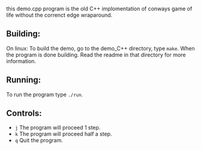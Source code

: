 this demo.cpp program is the old C++ implomentation of conways game of life without the correnct edge wraparound.

## Building:
On linux:
To build the demo, go to the demo_C++ directory, type `make`. When the program is done building. Read the readme in that directory for more information.

## Running:
To run the program type `./run`.

## Controls:
* `j` The program will proceed 1 step.
* `k` The program will proceed half a step.
* `q` Quit the program.
